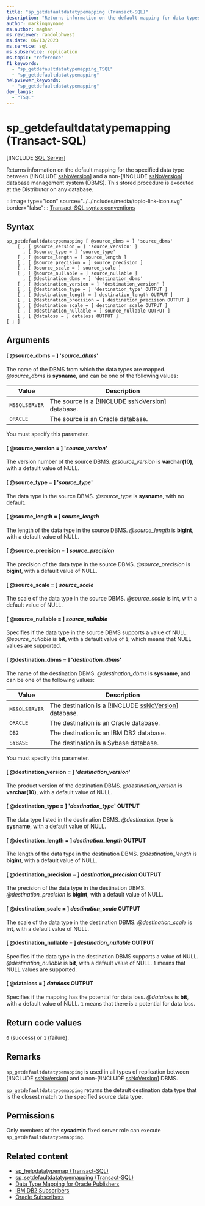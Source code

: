 ```yaml
---
title: "sp_getdefaultdatatypemapping (Transact-SQL)"
description: "Returns information on the default mapping for data types between SQL Server and a non-SQL Server DBMS."
author: markingmyname
ms.author: maghan
ms.reviewer: randolphwest
ms.date: 06/13/2023
ms.service: sql
ms.subservice: replication
ms.topic: "reference"
f1_keywords:
  - "sp_getdefaultdatatypemapping_TSQL"
  - "sp_getdefaultdatatypemapping"
helpviewer_keywords:
  - "sp_getdefaultdatatypemapping"
dev_langs:
  - "TSQL"
---
```

# sp_getdefaultdatatypemapping (Transact-SQL)

[!INCLUDE [SQL Server](../../includes/applies-to-version/sqlserver.md)]

Returns information on the default mapping for the specified data type between [!INCLUDE [ssNoVersion](../../includes/ssnoversion-md.md)] and a non-[!INCLUDE [ssNoVersion](../../includes/ssnoversion-md.md)] database management system (DBMS). This stored procedure is executed at the Distributor on any database.

:::image type="icon" source="../../includes/media/topic-link-icon.svg" border="false"::: [Transact-SQL syntax conventions](../../t-sql/language-elements/transact-sql-syntax-conventions-transact-sql.md)

## Syntax

```syntaxsql
sp_getdefaultdatatypemapping [ @source_dbms = ] 'source_dbms'
    [ , [ @source_version = ] 'source_version' ]
      , [ @source_type = ] 'source_type'
    [ , [ @source_length = ] source_length ]
    [ , [ @source_precision = ] source_precision ]
    [ , [ @source_scale = ] source_scale ]
    [ , [ @source_nullable = ] source_nullable ]
      , [ @destination_dbms = ] 'destination_dbms'
    [ , [ @destination_version = ] 'destination_version' ]
    [ , [ @destination_type = ] 'destination_type' OUTPUT ]
    [ , [ @destination_length = ] destination_length OUTPUT ]
    [ , [ @destination_precision = ] destination_precision OUTPUT ]
    [ , [ @destination_scale = ] destination_scale OUTPUT ]
    [ , [ @destination_nullable = ] source_nullable OUTPUT ]
    [ , [ @dataloss = ] dataloss OUTPUT ]
[ ; ]
```

## Arguments

#### [ @source_dbms = ] '*source_dbms*'

The name of the DBMS from which the data types are mapped. *@source_dbms* is **sysname**, and can be one of the following values:

| Value | Description |
| --- | --- |
| `MSSQLSERVER` | The source is a [!INCLUDE [ssNoVersion](../../includes/ssnoversion-md.md)] database. |
| `ORACLE` | The source is an Oracle database. |

You must specify this parameter.

#### [ @source_version = ] '*source_version*'

The version number of the source DBMS. *@source_version* is **varchar(10)**, with a default value of NULL.

#### [ @source_type = ] '*source_type*'

The data type in the source DBMS. *@source_type* is **sysname**, with no default.

#### [ @source_length = ] *source_length*

The length of the data type in the source DBMS. *@source_length* is **bigint**, with a default value of NULL.

#### [ @source_precision = ] *source_precision*

The precision of the data type in the source DBMS. *@source_precision* is **bigint**, with a default value of NULL.

#### [ @source_scale = ] *source_scale*

The scale of the data type in the source DBMS. *@source_scale* is **int**, with a default value of NULL.

#### [ @source_nullable = ] *source_nullable*

Specifies if the data type in the source DBMS supports a value of NULL. *@source_nullable* is **bit**, with a default value of `1`, which means that NULL values are supported.

#### [ @destination_dbms = ] '*destination_dbms*'

The name of the destination DBMS. *@destination_dbms* is **sysname**, and can be one of the following values:

| Value | Description |
| --- | --- |
| `MSSQLSERVER` | The destination is a [!INCLUDE [ssNoVersion](../../includes/ssnoversion-md.md)] database. |
| `ORACLE` | The destination is an Oracle database. |
| `DB2` | The destination is an IBM DB2 database. |
| `SYBASE` | The destination is a Sybase database. |

You must specify this parameter.

#### [ @destination_version = ] '*destination_version*'

The product version of the destination DBMS. *@destination_version* is **varchar(10)**, with a default value of NULL.

#### [ @destination_type = ] '*destination_type*' OUTPUT

The data type listed in the destination DBMS. *@destination_type* is **sysname**, with a default value of NULL.

#### [ @destination_length = ] *destination_length* OUTPUT

The length of the data type in the destination DBMS. *@destination_length* is **bigint**, with a default value of NULL.

#### [ @destination_precision = ] *destination_precision* OUTPUT

The precision of the data type in the destination DBMS. *@destination_precision* is **bigint**, with a default value of NULL.

#### [ @destination_scale = ] *destination_scale* OUTPUT

The scale of the data type in the destination DBMS. *@destination_scale* is **int**, with a default value of NULL.

#### [ @destination_nullable = ] *destination_nullable* OUTPUT

Specifies if the data type in the destination DBMS supports a value of NULL. *@destination_nullable* is **bit**, with a default value of NULL. `1` means that NULL values are supported.

#### [ @dataloss = ] *dataloss* OUTPUT

Specifies if the mapping has the potential for data loss. *@dataloss* is **bit**, with a default value of NULL. `1` means that there is a potential for data loss.

## Return code values

`0` (success) or `1` (failure).

## Remarks

`sp_getdefaultdatatypemapping` is used in all types of replication between [!INCLUDE [ssNoVersion](../../includes/ssnoversion-md.md)] and a non-[!INCLUDE [ssNoVersion](../../includes/ssnoversion-md.md)] DBMS.

`sp_getdefaultdatatypemapping` returns the default destination data type that is the closest match to the specified source data type.

## Permissions

Only members of the **sysadmin** fixed server role can execute `sp_getdefaultdatatypemapping`.

## Related content

- [sp_helpdatatypemap (Transact-SQL)](sp-helpdatatypemap-transact-sql.md)
- [sp_setdefaultdatatypemapping (Transact-SQL)](sp-setdefaultdatatypemapping-transact-sql.md)
- [Data Type Mapping for Oracle Publishers](../replication/non-sql/data-type-mapping-for-oracle-publishers.md)
- [IBM DB2 Subscribers](../replication/non-sql/ibm-db2-subscribers.md)
- [Oracle Subscribers](../replication/non-sql/oracle-subscribers.md)
